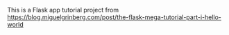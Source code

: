 This is a Flask app tutorial project from https://blog.miguelgrinberg.com/post/the-flask-mega-tutorial-part-i-hello-world